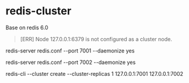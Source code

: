 # redis-cluster
Base on redis 6.0


> [ERR] Node 127.0.0.1:6379 is not configured as a cluster node.



redis-server redis.conf --port 7001  --daemonize yes

redis-server redis.conf --port 7002  --daemonize yes


redis-cli --cluster create --cluster-replicas 1 127.0.0.1:7001 127.0.0.1:7002
